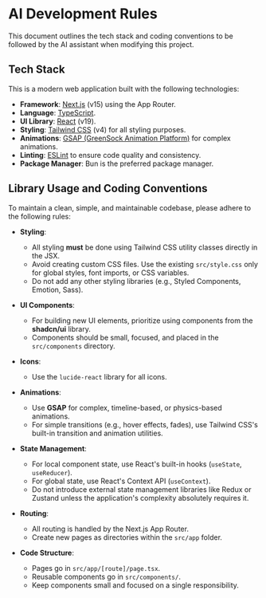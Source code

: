 # AI Development Rules

This document outlines the tech stack and coding conventions to be followed by the AI assistant when modifying this project.

## Tech Stack

This is a modern web application built with the following technologies:

-   **Framework**: [Next.js](https://nextjs.org/) (v15) using the App Router.
-   **Language**: [TypeScript](https://www.typescriptlang.org/).
-   **UI Library**: [React](https://react.dev/) (v19).
-   **Styling**: [Tailwind CSS](https://tailwindcss.com/) (v4) for all styling purposes.
-   **Animations**: [GSAP (GreenSock Animation Platform)](https://gsap.com/) for complex animations.
-   **Linting**: [ESLint](https://eslint.org/) to ensure code quality and consistency.
-   **Package Manager**: Bun is the preferred package manager.

## Library Usage and Coding Conventions

To maintain a clean, simple, and maintainable codebase, please adhere to the following rules:

-   **Styling**:
    -   All styling **must** be done using Tailwind CSS utility classes directly in the JSX.
    -   Avoid creating custom CSS files. Use the existing `src/style.css` only for global styles, font imports, or CSS variables.
    -   Do not add any other styling libraries (e.g., Styled Components, Emotion, Sass).

-   **UI Components**:
    -   For building new UI elements, prioritize using components from the **shadcn/ui** library.
    -   Components should be small, focused, and placed in the `src/components` directory.

-   **Icons**:
    -   Use the `lucide-react` library for all icons.

-   **Animations**:
    -   Use **GSAP** for complex, timeline-based, or physics-based animations.
    -   For simple transitions (e.g., hover effects, fades), use Tailwind CSS's built-in transition and animation utilities.

-   **State Management**:
    -   For local component state, use React's built-in hooks (`useState`, `useReducer`).
    -   For global state, use React's Context API (`useContext`).
    -   Do not introduce external state management libraries like Redux or Zustand unless the application's complexity absolutely requires it.

-   **Routing**:
    -   All routing is handled by the Next.js App Router.
    -   Create new pages as directories within the `src/app` folder.

-   **Code Structure**:
    -   Pages go in `src/app/[route]/page.tsx`.
    -   Reusable components go in `src/components/`.
    -   Keep components small and focused on a single responsibility.